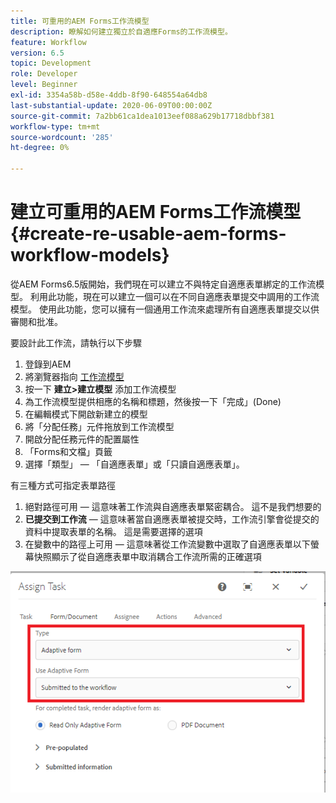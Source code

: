 ```yaml
---
title: 可重用的AEM Forms工作流模型
description: 瞭解如何建立獨立於自適應Forms的工作流模型。
feature: Workflow
version: 6.5
topic: Development
role: Developer
level: Beginner
exl-id: 3354a58b-d58e-4ddb-8f90-648554a64db8
last-substantial-update: 2020-06-09T00:00:00Z
source-git-commit: 7a2bb61ca1dea1013eef088a629b17718dbbf381
workflow-type: tm+mt
source-wordcount: '285'
ht-degree: 0%

---
```


# 建立可重用的AEM Forms工作流模型{#create-re-usable-aem-forms-workflow-models}

從AEM Forms6.5版開始，我們現在可以建立不與特定自適應表單綁定的工作流模型。 利用此功能，現在可以建立一個可以在不同自適應表單提交中調用的工作流模型。 使用此功能，您可以擁有一個通用工作流來處理所有自適應表單提交以供審閱和批准。

要設計此工作流，請執行以下步驟

1. 登錄到AEM
1. 將瀏覽器指向 [工作流模型](http://localhost:4502/libs/cq/workflow/admin/console/content/models.html)
1. 按一下 __建立>建立模型__ 添加工作流模型
1. 為工作流模型提供相應的名稱和標題，然後按一下「完成」(Done)
1. 在編輯模式下開啟新建立的模型
1. 將「分配任務」元件拖放到工作流模型
1. 開啟分配任務元件的配置屬性
1. 「Forms和文檔」頁籤
1. 選擇「類型」 — 「自適應表單」或「只讀自適應表單」。

有三種方式可指定表單路徑

1. 絕對路徑可用 — 這意味著工作流與自適應表單緊密耦合。 這不是我們想要的
1. **已提交到工作流**  — 這意味著當自適應表單被提交時，工作流引擎會從提交的資料中提取表單的名稱。 這是需要選擇的選項
1. 在變數中的路徑上可用 — 這意味著從工作流變數中選取了自適應表單以下螢幕快照顯示了從自適應表單中取消耦合工作流所需的正確選項

![可重用的AEM Forms工作流模型](assets/workflomodel.PNG)
